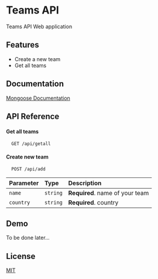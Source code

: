 # Teams API

Teams API Web application

## Features

- Create a new team
- Get all teams

## Documentation

[Mongoose Documentation](https://mongoosejs.com/docs/api/document.html)

## API Reference

#### Get all teams

```http
  GET /api/getall
```

#### Create new team

```http
  POST /api/add
```

| Parameter | Type     | Description                     |
| :-------- | :------- | :------------------------------ |
| `name`    | `string` | **Required**. name of your team |
| `country` | `string` | **Required**. country           |

## Demo

To be done later...

## License

[MIT](https://choosealicense.com/licenses/mit/)
